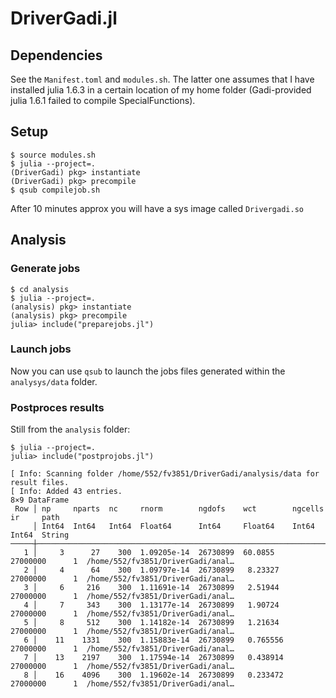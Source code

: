 # DriverGadi.jl


## Dependencies

See the `Manifest.toml` and `modules.sh`. The latter one assumes that I have installed julia 1.6.3 in a certain location of my home folder (Gadi-provided julia 1.6.1 failed to compile SpecialFunctions).

## Setup

```
$ source modules.sh
$ julia --project=.
(DriverGadi) pkg> instantiate
(DriverGadi) pkg> precompile
$ qsub compilejob.sh
```
After 10 minutes approx you will have a sys image called `Drivergadi.so`

## Analysis

### Generate jobs

```
$ cd analysis
$ julia --project=.
(analysis) pkg> instantiate
(analysis) pkg> precompile
julia> include("preparejobs.jl")
```

### Launch jobs

Now you can use `qsub` to launch the jobs files generated within the `analysys/data` folder.

### Postproces results

Still from the `analysis` folder:

```
$ julia --project=.
julia> include("postprojobs.jl")

[ Info: Scanning folder /home/552/fv3851/DriverGadi/analysis/data for result files.
[ Info: Added 43 entries.
8×9 DataFrame
 Row │ np     nparts  nc     rnorm        ngdofs    wct        ngcells   ir     path                              
     │ Int64  Int64   Int64  Float64      Int64     Float64    Int64     Int64  String                            
─────┼────────────────────────────────────────────────────────────────────────────────────────────────────────────
   1 │     3      27    300  1.09205e-14  26730899  60.0855    27000000      1  /home/552/fv3851/DriverGadi/anal…
   2 │     4      64    300  1.09797e-14  26730899   8.23327   27000000      1  /home/552/fv3851/DriverGadi/anal…
   3 │     6     216    300  1.11691e-14  26730899   2.51944   27000000      1  /home/552/fv3851/DriverGadi/anal…
   4 │     7     343    300  1.13177e-14  26730899   1.90724   27000000      1  /home/552/fv3851/DriverGadi/anal…
   5 │     8     512    300  1.14182e-14  26730899   1.21634   27000000      1  /home/552/fv3851/DriverGadi/anal…
   6 │    11    1331    300  1.15883e-14  26730899   0.765556  27000000      1  /home/552/fv3851/DriverGadi/anal…
   7 │    13    2197    300  1.17594e-14  26730899   0.438914  27000000      1  /home/552/fv3851/DriverGadi/anal…
   8 │    16    4096    300  1.19602e-14  26730899   0.233472  27000000      1  /home/552/fv3851/DriverGadi/anal…
```



